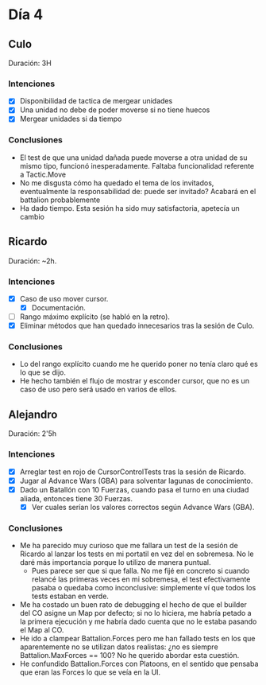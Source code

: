 ﻿# Día 4

## Culo

Duración: 3H

### Intenciones

- [X]  Disponibilidad de tactica de mergear unidades
  - [X]  Una unidad no debe de poder moverse si no tiene huecos
- [X]  Mergear unidades si da tiempo

### Conclusiones

- El test de que una unidad dañada puede moverse a otra unidad de su mismo tipo, funcionó inesperadamente. Faltaba funcionalidad referente a Tactic.Move
- No me disgusta cómo ha quedado el tema de los invitados, eventualmente la responsabilidad de: puede ser invitado? Acabará en el battalion probablemente
- Ha dado tiempo. Esta sesión ha sido muy satisfactoria, apetecía un cambio

## Ricardo

Duración: ~2h.

### Intenciones
- [x] Caso de uso mover cursor.
  - [x] Documentación.
- [ ] Rango máximo explícito (se habló en la retro).
- [x] Eliminar métodos que han quedado innecesarios tras la sesión de Culo.

### Conclusiones
- Lo del rango explícito cuando me he querido poner no tenía claro qué es lo que se dijo. 
- He hecho también el flujo de mostrar y esconder cursor, que no es un caso de uso pero será usado en varios de ellos.

## Alejandro

Duración: 2'5h

### Intenciones

- [X] Arreglar test en rojo de CursorControlTests tras la sesión de Ricardo. 
- [X] Jugar al Advance Wars (GBA) para solventar lagunas de conocimiento.
- [X] Dado un Batallón con 10 Fuerzas, cuando pasa el turno en una ciudad aliada, entonces tiene 30 Fuerzas.
  - [X] Ver cuales serían los valores correctos según Advance Wars (GBA).

### Conclusiones

- Me ha parecido muy curioso que me fallara un test de la sesión de Ricardo al lanzar los tests en mi portatil en vez del en sobremesa. No le daré más importancia porque lo utilizo de manera puntual.
  - Pues parece ser que si que falla. No me fijé en concreto si cuando relancé las primeras veces en mi sobremesa, el test efectivamente pasaba o quedaba como inconclusive: simplemente ví que todos los tests estaban en verde.
- Me ha costado un buen rato de debugging el hecho de que el builder del CO asigne un Map por defecto; si no lo hiciera, me habría petado a la primera ejecución y me habría dado cuenta que no le estaba pasando el Map al CO.
- He ido a clampear Battalion.Forces pero me han fallado tests en los que aparentemente no se utilizan datos realistas: ¿no es siempre Battalion.MaxForces == 100? No he querido abordar esta cuestión.
- He confundido Battalion.Forces con Platoons, en el sentido que pensaba que eran las Forces lo que se veía en la UI.